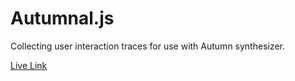 # Autumnal.js
Collecting user interaction traces for use with Autumn synthesizer.

[Live Link](https://5a54-128-30-60-165.ngrok.io/cisc.html)
